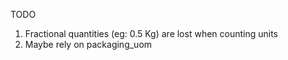 TODO

1.  Fractional quantities (eg: 0.5 Kg) are lost when counting units
2.  Maybe rely on packaging_uom
